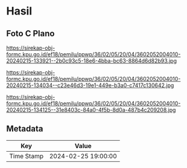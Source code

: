 # Hasil

## Foto C Plano

https://sirekap-obj-formc.kpu.go.id/ef18/pemilu/ppwp/36/02/05/20/04/3602052004010-20240215-133921--2b0c93c5-18e6-4bba-bc63-8864d6d82b93.jpg

https://sirekap-obj-formc.kpu.go.id/ef18/pemilu/ppwp/36/02/05/20/04/3602052004010-20240215-134034--c23e46d3-19e1-449e-b3a0-c7417c130642.jpg

https://sirekap-obj-formc.kpu.go.id/ef18/pemilu/ppwp/36/02/05/20/04/3602052004010-20240215-134125--31e8403c-84a0-4f5b-8d0a-487b4c209208.jpg


## Metadata

| Key        | Value               |
| ---------- | ------------------- |
| Time Stamp | 2024-02-25 19:00:00 |



